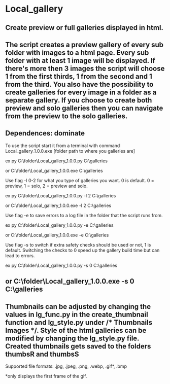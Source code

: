 # Local_gallery
Create preview or full galleries displayed in html.
---

The script creates a preview gallery of every sub folder with images to a html page.
Every sub folder with at least 1 image will be displayed.
If there's more then 3 images the script will choose 1 from the first thirds, 1 from the second and 1 from the third.
You also have the possibility to create galleries for every image in a folder as a separate gallery.
If you choose to create both preview and solo galleries then you can navigate from the preview to the solo galleries.
---

Dependences:
dominate
---

To use the script start it from a terminal with command
Local_gallery_1.0.0.exe [folder path to where you galleries are]

ex py C:\folder\Local_gallery_1.0.0.py C:\galleries

or C:\folder\Local_gallery_1.0.0.exe C:\galleries

Use flag -l 0-2 for what you type of galleries you want. 0 is default.
0 = preview, 1 = solo, 2 = preview and solo. 

ex py C:\folder\Local_gallery_1.0.0.py -l 2 C:\galleries

or C:\folder\Local_gallery_1.0.0.exe -l 2 C:\galleries

Use flag -e to save errors to a log file in the folder that the script runs from.

ex py C:\folder\Local_gallery_1.0.0.py -e C:\galleries

or C:\folder\Local_gallery_1.0.0.exe -e C:\galleries

Use flag -s to switch if extra safety checks should be used or not, 1 is default.
Switching the checks to 0 speed up the gallery build time but can lead to errors.

ex py C:\folder\Local_gallery_1.0.0.py -s 0 C:\galleries

or C:\folder\Local_gallery_1.0.0.exe -s 0 C:\galleries
---

Thumbnails can be adjusted by changing the values in lg_func.py in the create_thumbnail function and lg_style.py under /* Thumbnails Images */.
Style of the html galleries can be modified by changing the lg_style.py file.
Created thumbnails gets saved to the folders thumbsR and thumbsS
---

Supported file formats:
.jpg, .jpeg, .png, .webp, .gif*, .bmp

*only displays the first frame of the gif.
